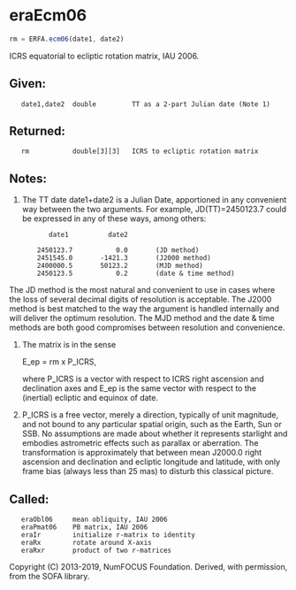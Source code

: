# eraEcm06

```js
rm = ERFA.ecm06(date1, date2)
```

ICRS equatorial to ecliptic rotation matrix, IAU 2006.

## Given:
```
   date1,date2  double         TT as a 2-part Julian date (Note 1)
```

## Returned:
```
   rm           double[3][3]   ICRS to ecliptic rotation matrix
```

## Notes:

1) The TT date date1+date2 is a Julian Date, apportioned in any
   convenient way between the two arguments.  For example,
   JD(TT)=2450123.7 could be expressed in any of these ways,
   among others:

```
          date1          date2

       2450123.7           0.0       (JD method)
       2451545.0       -1421.3       (J2000 method)
       2400000.5       50123.2       (MJD method)
       2450123.5           0.2       (date & time method)
```

   The JD method is the most natural and convenient to use in
   cases where the loss of several decimal digits of resolution
   is acceptable.  The J2000 method is best matched to the way
   the argument is handled internally and will deliver the
   optimum resolution.  The MJD method and the date & time methods
   are both good compromises between resolution and convenience.

1) The matrix is in the sense

      E_ep = rm x P_ICRS,

   where P_ICRS is a vector with respect to ICRS right ascension
   and declination axes and E_ep is the same vector with respect to
   the (inertial) ecliptic and equinox of date.

2) P_ICRS is a free vector, merely a direction, typically of unit
   magnitude, and not bound to any particular spatial origin, such
   as the Earth, Sun or SSB.  No assumptions are made about whether
   it represents starlight and embodies astrometric effects such as
   parallax or aberration.  The transformation is approximately that
   between mean J2000.0 right ascension and declination and ecliptic
   longitude and latitude, with only frame bias (always less than
   25 mas) to disturb this classical picture.

## Called:
```
   eraObl06     mean obliquity, IAU 2006
   eraPmat06    PB matrix, IAU 2006
   eraIr        initialize r-matrix to identity
   eraRx        rotate around X-axis
   eraRxr       product of two r-matrices
```

Copyright (C) 2013-2019, NumFOCUS Foundation.
Derived, with permission, from the SOFA library.
